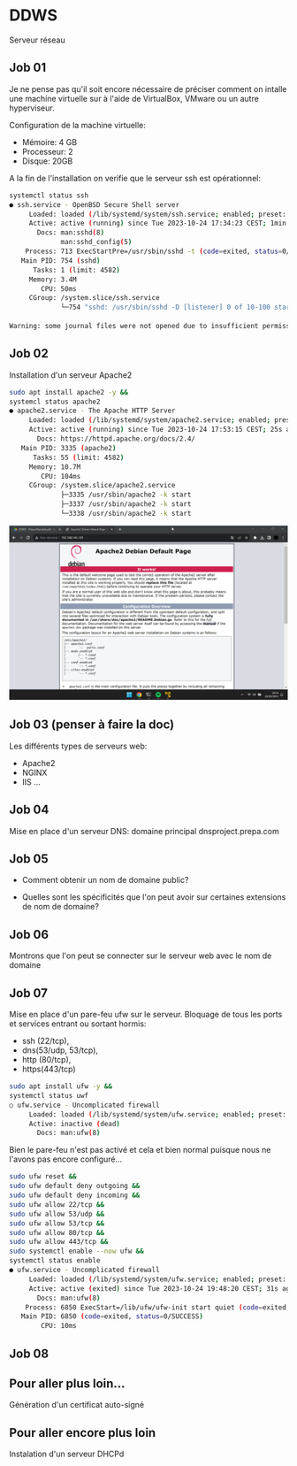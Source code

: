 # DDWS
Serveur réseau

## Job 01
Je ne pense pas qu'il soit encore nécessaire de préciser comment
on intalle une machine virtuelle sur à l'aide de VirtualBox, VMware ou un
autre hyperviseur.

Configuration de la machine virtuelle:
- Mémoire: 4 GB
- Processeur: 2
- Disque: 20GB

A la fin de l'installation on verifie que le serveur ssh est opérationnel:
```bash
systemctl status ssh
● ssh.service - OpenBSD Secure Shell server
     Loaded: loaded (/lib/systemd/system/ssh.service; enabled; preset: enabled)
     Active: active (running) since Tue 2023-10-24 17:34:23 CEST; 1min 49s ago
       Docs: man:sshd(8)
             man:sshd_config(5)
    Process: 713 ExecStartPre=/usr/sbin/sshd -t (code=exited, status=0/SUCCESS)
   Main PID: 754 (sshd)
      Tasks: 1 (limit: 4582)
     Memory: 3.4M
        CPU: 50ms
     CGroup: /system.slice/ssh.service
             └─754 "sshd: /usr/sbin/sshd -D [listener] 0 of 10-100 startups"

Warning: some journal files were not opened due to insufficient permissions.
```

## Job 02
Installation d'un serveur Apache2

```bash
sudo apt install apache2 -y &&
systemcl status apache2
● apache2.service - The Apache HTTP Server
     Loaded: loaded (/lib/systemd/system/apache2.service; enabled; preset: enabled)
     Active: active (running) since Tue 2023-10-24 17:53:15 CEST; 25s ago
       Docs: https://httpd.apache.org/docs/2.4/
   Main PID: 3335 (apache2)
      Tasks: 55 (limit: 4582)
     Memory: 10.7M
        CPU: 104ms
     CGroup: /system.slice/apache2.service
             ├─3335 /usr/sbin/apache2 -k start
             ├─3337 /usr/sbin/apache2 -k start
             └─3338 /usr/sbin/apache2 -k start
```
![ApacheOK](./pictures/ApacheOK.jpg)

## Job 03 (penser à faire la doc)
Les différents types de serveurs web:
- Apache2
- NGINX
- IIS
...

## Job 04
Mise en place d'un serveur DNS:
domaine principal dnsproject.prepa.com

## Job 05
- Comment obtenir un nom de domaine public?

- Quelles sont les spécificités que l'on peut avoir sur certaines
extensions de nom de domaine?

## Job 06
Montrons que l'on peut se connecter sur le serveur web avec le nom de domaine

## Job 07
Mise en place d'un pare-feu ufw sur le serveur.
Bloquage de tous les ports et services entrant ou sortant hormis:
- ssh (22/tcp),
- dns(53/udp, 53/tcp),
- http (80/tcp),
- https(443/tcp)

```bash
sudo apt install ufw -y &&
systemctl status uwf
○ ufw.service - Uncomplicated firewall
     Loaded: loaded (/lib/systemd/system/ufw.service; enabled; preset: enabled)
     Active: inactive (dead)
       Docs: man:ufw(8)
```

Bien le pare-feu n'est pas activé et cela et bien normal puisque nous ne l'avons
pas encore configuré...

```bash
sudo ufw reset &&
sudo ufw default deny outgoing &&
sudo ufw default deny incoming &&
sudo ufw allow 22/tcp &&
sudo ufw allow 53/udp &&
sudo ufw allow 53/tcp &&
sudo ufw allow 80/tcp &&
sudo ufw allow 443/tcp &&
sudo systemctl enable --now ufw &&
systemctl status enable
● ufw.service - Uncomplicated firewall
     Loaded: loaded (/lib/systemd/system/ufw.service; enabled; preset: enabled)
     Active: active (exited) since Tue 2023-10-24 19:48:20 CEST; 31s ago
       Docs: man:ufw(8)
    Process: 6850 ExecStart=/lib/ufw/ufw-init start quiet (code=exited, status=0/SUCCESS)
   Main PID: 6850 (code=exited, status=0/SUCCESS)
        CPU: 10ms
```

## Job 08

## Pour aller plus loin...
Génération d'un certificat auto-signé

## Pour aller encore plus loin
Instalation d'un serveur DHCPd
